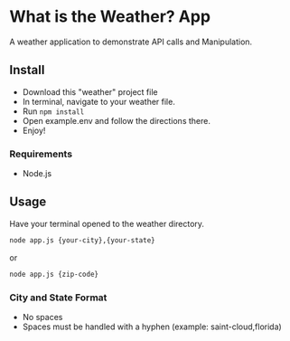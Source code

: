 # What is the Weather? App

A weather application to demonstrate API calls and Manipulation.

## Install

* Download this "weather" project file
* In terminal, navigate to your weather file.
* Run ``npm install``
* Open example.env and follow the directions there.
* Enjoy!

### Requirements

* Node.js

## Usage

Have your terminal opened to the weather directory.

```bash
node app.js {your-city},{your-state}
```

or

```bash
node app.js {zip-code}
```

### City and State Format

* No spaces
* Spaces must be handled with a hyphen (example: saint-cloud,florida)
